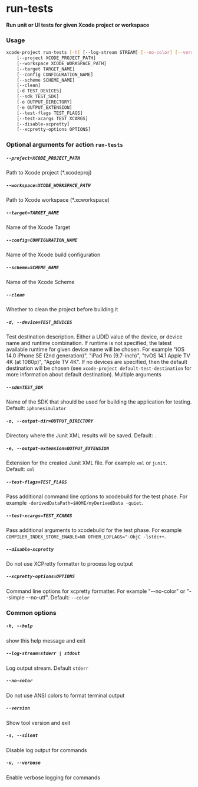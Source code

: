 
run-tests
=========


**Run unit or UI tests for given Xcode project or workspace**
### Usage
```bash
xcode-project run-tests [-h] [--log-stream STREAM] [--no-color] [--version] [-s] [-v]
    [--project XCODE_PROJECT_PATH]
    [--workspace XCODE_WORKSPACE_PATH]
    [--target TARGET_NAME]
    [--config CONFIGURATION_NAME]
    [--scheme SCHEME_NAME]
    [--clean]
    [-d TEST_DEVICES]
    [--sdk TEST_SDK]
    [-o OUTPUT_DIRECTORY]
    [-e OUTPUT_EXTENSION]
    [--test-flags TEST_FLAGS]
    [--test-xcargs TEST_XCARGS]
    [--disable-xcpretty]
    [--xcpretty-options OPTIONS]
```
### Optional arguments for action `run-tests`

##### `--project=XCODE_PROJECT_PATH`


Path to Xcode project (\*.xcodeproj)
##### `--workspace=XCODE_WORKSPACE_PATH`


Path to Xcode workspace (\*.xcworkspace)
##### `--target=TARGET_NAME`


Name of the Xcode Target
##### `--config=CONFIGURATION_NAME`


Name of the Xcode build configuration
##### `--scheme=SCHEME_NAME`


Name of the Xcode Scheme
##### `--clean`


Whether to clean the project before building it
##### `-d, --device=TEST_DEVICES`


Test destination description. Either a UDID value of the device, or device name and runtime combination. If runtime is not specified, the latest available runtime for given device name will be chosen. For example "iOS 14.0 iPhone SE (2nd generation)", "iPad Pro (9.7-inch)", "tvOS 14.1 Apple TV 4K (at 1080p)", "Apple TV 4K". If no devices are specified, then the default destination will be chosen (see `xcode-project default-test-destination` for more information about default destination). Multiple arguments
##### `--sdk=TEST_SDK`


Name of the SDK that should be used for building the application for testing. Default:&nbsp;`iphonesimulator`
##### `-o, --output-dir=OUTPUT_DIRECTORY`


Directory where the Junit XML results will be saved. Default:&nbsp;`.`
##### `-e, --output-extension=OUTPUT_EXTENSION`


Extension for the created Junit XML file. For example `xml` or `junit`. Default:&nbsp;`xml`
##### `--test-flags=TEST_FLAGS`


Pass additional command line options to xcodebuild for the test phase. For example `-derivedDataPath=$HOME/myDerivedData -quiet`.
##### `--test-xcargs=TEST_XCARGS`


Pass additional arguments to xcodebuild for the test phase. For example `COMPILER_INDEX_STORE_ENABLE=NO OTHER_LDFLAGS="-ObjC -lstdc++`.
##### `--disable-xcpretty`


Do not use XCPretty formatter to process log output
##### `--xcpretty-options=OPTIONS`


Command line options for xcpretty formatter. For example "--no-color" or "--simple  --no-utf". Default:&nbsp;`--color`
### Common options

##### `-h, --help`


show this help message and exit
##### `--log-stream=stderr | stdout`


Log output stream. Default `stderr`
##### `--no-color`


Do not use ANSI colors to format terminal output
##### `--version`


Show tool version and exit
##### `-s, --silent`


Disable log output for commands
##### `-v, --verbose`


Enable verbose logging for commands